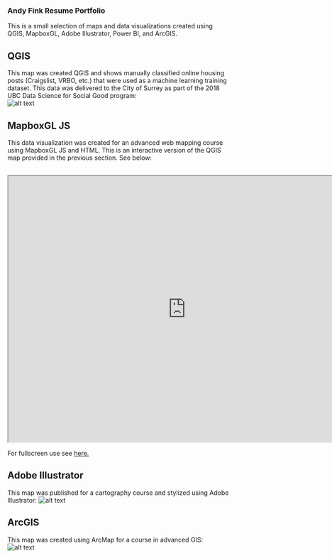 ### Andy Fink Resume Portfolio ###
This is a small selection of maps and data visualizations created using QGIS, MapboxGL, Adobe Illustrator, Power BI, and ArcGIS.  

## QGIS
This map was created QGIS and shows manually classified online housing posts (Craigslist, VRBO, etc.) that were used as a machine learning training dataset. This data was delivered to the City of Surrey as part of the 2018 UBC Data Science for Social Good program:  
![alt text](https://ubc-geob472-spring2019.github.io/andersonfranklin-web/QGIS.PNG "Map created with QGIS")

## MapboxGL JS
This data visualization was created for an advanced web mapping course using MapboxGL JS and HTML. This is an interactive version of the QGIS map provided in the previous section. See below:

<br>

<iframe src="https://ubc-geob472-spring2019.github.io/andersonfranklin-web/G472_Web_Map_with_Buttons" height="600" width="800"></iframe>

For fullscreen use see <a href = "https://ubc-geob472-spring2019.github.io/andersonfranklin-web/G472_Web_Map_with_Buttons" title = "MapboxGL JS Example" target = "_blank"> here. </a>
<br>

## Adobe Illustrator
This map was published for a cartography course and stylized using Adobe Illustrator:
![alt text](https://ubc-geob472-spring2019.github.io/andersonfranklin-web/Illustrator.PNG "Map created with Adobe Illustrator")

## ArcGIS
This map was created using ArcMap for a course in advanced GIS:  
![alt text](https://blogs.ubc.ca/translinkupdates/files/2017/12/DADistance.jpg "Map created with ArcMap")  
